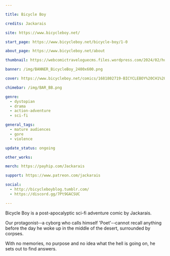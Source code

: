 ```yaml
---

title: Bicycle Boy

credits: Jackarais

site: https://www.bicycleboy.net/

start_page: https://www.bicycleboy.net/bicycle-boy/1-0

about_page: https://www.bicycleboy.net/about

thumbnail: https://webcomictraveloguecms.files.wordpress.com/2024/02/hubbox_bicycle_boy.png

banner: /img/BANNER_BicycleBoy_2400x600.png

cover: https://www.bicycleboy.net/comics/1681802719-BICYCLEBOY%20CH1%20P0-NEWnetvers2.png

chimebar: /img/BAR_BB.png

genre: 
  - dystopian
  - drama
  - action-adventure
  - sci-fi

general_tags: 
  - mature audiences
  - gore
  - violence

update_status: ongoing

other_works:

merch: https://payhip.com/Jackarais

support: https://www.patreon.com/jackarais

social: 
  - http://bicycleboyblog.tumblr.com/
  - https://discord.gg/7Pt9GACSUC

---
```


Bicycle Boy is a post-apocalyptic sci-fi adventure comic by Jackarais.

Our protagonist--a cyborg who calls himself 'Poet'--cannot recall anything before the day he woke up in the middle of the desert, surrounded by corpses.

With no memories, no purpose and no idea what the hell is going on, he sets out to find answers.